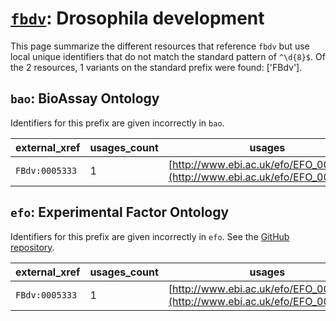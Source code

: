 # [`fbdv`](https://bioregistry.io/fbdv): Drosophila development

This page summarize the different resources that reference `fbdv`
but use local unique identifiers that do not match the standard pattern of
`^\d{8}$`. Of the 2 resources,
1 variants on the standard prefix were found: ['FBdv'].

## `bao`: BioAssay Ontology

Identifiers for this prefix are given incorrectly in `bao`.

| external_xref   |   usages_count | usages                                                                       |
|-----------------|----------------|------------------------------------------------------------------------------|
| `FBdv:0005333`  |              1 | [http://www.ebi.ac.uk/efo/EFO_0001323](http://www.ebi.ac.uk/efo/EFO_0001323) |

## `efo`: Experimental Factor Ontology

Identifiers for this prefix are given incorrectly in `efo`. See the [GitHub repository](https://github.com/EBISPOT/efo/).

| external_xref   |   usages_count | usages                                                                       |
|-----------------|----------------|------------------------------------------------------------------------------|
| `FBdv:0005333`  |              1 | [http://www.ebi.ac.uk/efo/EFO_0001323](http://www.ebi.ac.uk/efo/EFO_0001323) |

